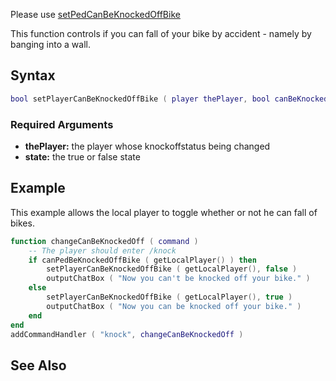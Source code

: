 Please use [setPedCanBeKnockedOffBike](/docs/setpedcanbeknockedoffbike.md "wikilink")

This function controls if you can fall of your bike by accident - namely by banging into a wall.

Syntax
------

``` lua
bool setPlayerCanBeKnockedOffBike ( player thePlayer, bool canBeKnockedOffBike )         
```

### Required Arguments

-   **thePlayer:** the player whose knockoffstatus being changed
-   **state:** the true or false state

Example
-------

This example allows the local player to toggle whether or not he can fall of bikes.

``` lua
function changeCanBeKnockedOff ( command )
    -- The player should enter /knock
    if canPedBeKnockedOffBike ( getLocalPlayer() ) then
        setPlayerCanBeKnockedOffBike ( getLocalPlayer(), false )
        outputChatBox ( "Now you can't be knocked off your bike." )
    else
        setPlayerCanBeKnockedOffBike ( getLocalPlayer(), true )
        outputChatBox ( "Now you can be knocked off your bike." )
    end
end
addCommandHandler ( "knock", changeCanBeKnockedOff )
```

See Also
--------
